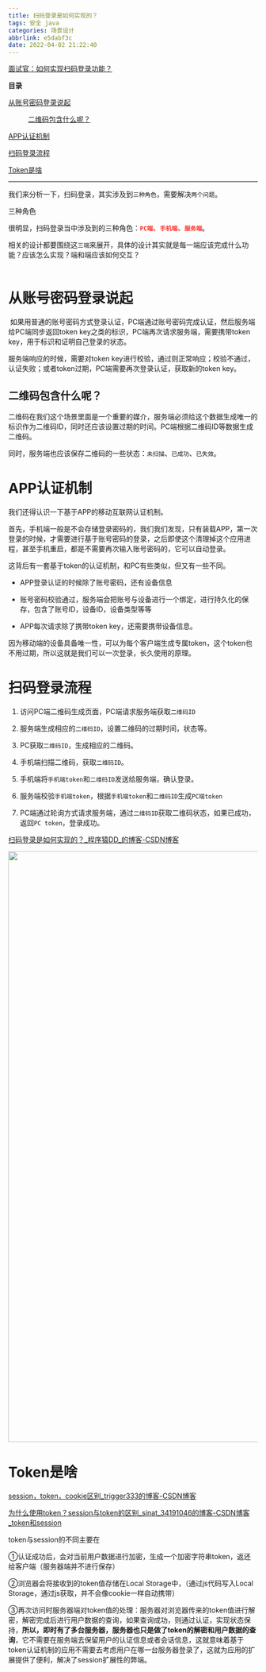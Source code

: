 ```yaml
---
title: 扫码登录是如何实现的？
tags: 安全 java
categories: 场景设计
abbrlink: e5dabf3c
date: 2022-04-02 21:22:40
---
```


<!--more-->

<p><a data-link-icon="https://csdnimg.cn/release/blog_editor_html/release2.0.8/ckeditor/plugins/CsdnLink/icons/icon-default.png?t=M276" data-link-title="面试官：如何实现扫码登录功能？" href="https://baijiahao.baidu.com/s?id=1715299210253644495&amp;wfr=spider&amp;for=pc" title="面试官：如何实现扫码登录功能？">面试官：如何实现扫码登录功能？</a></p>

<p id="main-toc"><strong>目录</strong></p>

<p id="%E4%BB%8E%E8%B4%A6%E5%8F%B7%E5%AF%86%E7%A0%81%E7%99%BB%E5%BD%95%E8%AF%B4%E8%B5%B7-toc" style="margin-left:0px;"><a href="#%E4%BB%8E%E8%B4%A6%E5%8F%B7%E5%AF%86%E7%A0%81%E7%99%BB%E5%BD%95%E8%AF%B4%E8%B5%B7">从账号密码登录说起</a></p>

<p id="%E4%BA%8C%E7%BB%B4%E7%A0%81%E5%8C%85%E5%90%AB%E4%BB%80%E4%B9%88%E5%91%A2%EF%BC%9F-toc" style="margin-left:40px;"><a href="#%E4%BA%8C%E7%BB%B4%E7%A0%81%E5%8C%85%E5%90%AB%E4%BB%80%E4%B9%88%E5%91%A2%EF%BC%9F">二维码包含什么呢？</a></p>

<p id="APP%E8%AE%A4%E8%AF%81%E6%9C%BA%E5%88%B6-toc" style="margin-left:0px;"><a href="#APP%E8%AE%A4%E8%AF%81%E6%9C%BA%E5%88%B6">APP认证机制</a></p>

<p id="%E6%89%AB%E7%A0%81%E7%99%BB%E5%BD%95%E6%B5%81%E7%A8%8B-toc" style="margin-left:0px;"><a href="#%E6%89%AB%E7%A0%81%E7%99%BB%E5%BD%95%E6%B5%81%E7%A8%8B">扫码登录流程</a></p>

<p id="Token%E6%98%AF%E5%95%A5-toc" style="margin-left:0px;"><a href="#Token%E6%98%AF%E5%95%A5">Token是啥</a></p>

<hr id="hr-toc" /><p></p>

<p>我们来分析一下，扫码登录，其实涉及到<code>三种角色</code>，需要解决<code>两个问题</code>。</p>

<p>三种角色</p>

<p>很明显，扫码登录当中涉及到的三种角色：<span style="color:#fe2c24;"><strong><code>PC端</code>、<code>手机端</code>、<code>服务端</code></strong></span>。</p>

<p>相关的设计都要围绕这<code>三端</code>来展开，具体的设计其实就是每一端应该完成什么功能？应该怎么实现？端和端应该如何交互？<br />
 </p>

<p></p>

<h1 id="%E4%BB%8E%E8%B4%A6%E5%8F%B7%E5%AF%86%E7%A0%81%E7%99%BB%E5%BD%95%E8%AF%B4%E8%B5%B7">从账号密码登录说起</h1>

<p> 如果用普通的账号密码方式登录认证，PC端通过账号密码完成认证，然后服务端给PC端同步返回token key之类的标识，PC端再次请求服务端，需要携带token key，用于标识和证明自己登录的状态。</p>

<p>服务端响应的时候，需要对token key进行校验，通过则正常响应；校验不通过，认证失败；或者token过期，PC端需要再次登录认证，获取新的token key。</p>

<h2 id="%E4%BA%8C%E7%BB%B4%E7%A0%81%E5%8C%85%E5%90%AB%E4%BB%80%E4%B9%88%E5%91%A2%EF%BC%9F"><strong>二维码包含什么呢？</strong></h2>

<p>二维码在我们这个场景里面是一个重要的媒介，服务端必须给这个数据生成唯一的标识作为二维码ID，同时还应该设置过期的时间。PC端根据二维码ID等数据生成二维码。</p>

<p>同时，服务端也应该保存二维码的一些状态：<code>未扫描</code>、<code>已成功</code>、<code>已失效</code>。</p>

<h1 id="APP%E8%AE%A4%E8%AF%81%E6%9C%BA%E5%88%B6">APP认证机制</h1>

<p></p>

<p>我们还得认识一下基于APP的移动互联网认证机制。</p>

<p>首先，手机端一般是不会存储登录密码的，我们我们发现，只有装载APP，第一次登录的时候，才需要进行基于账号密码的登录，之后即使这个清理掉这个应用进程，甚至手机重启，都是不需要再次输入账号密码的，它可以自动登录。</p>

<p>这背后有一套基于token的认证机制，和PC有些类似，但又有一些不同。</p>

<ul><li>
	<p>APP登录认证的时候除了账号密码，还有设备信息</p>
	</li>
	<li>
	<p>账号密码校验通过，服务端会把账号与设备进行一个绑定，进行持久化的保存，包含了账号ID，设备ID，设备类型等等</p>
	</li>
	<li>
	<p>APP每次请求除了携带token key，还需要携带设备信息。</p>
	</li>
</ul><p>因为移动端的设备具备唯一性，可以为每个客户端生成专属token，这个token也不用过期，所以这就是我们可以一次登录，长久使用的原理。</p>

<p></p>

<h1 id="%E6%89%AB%E7%A0%81%E7%99%BB%E5%BD%95%E6%B5%81%E7%A8%8B">扫码登录流程</h1>

<ol><li>
	<p>访问PC端二维码生成页面，PC端请求服务端获取<code>二维码ID</code></p>
	</li>
	<li>
	<p>服务端生成相应的<code>二维码ID</code>，设置二维码的过期时间，状态等。</p>
	</li>
	<li>
	<p>PC获取<code>二维码ID</code>，生成相应的二维码。</p>
	</li>
	<li>
	<p>手机端扫描二维码，获取<code>二维码ID</code>。</p>
	</li>
	<li>
	<p>手机端将<code>手机端token</code>和<code>二维码ID</code>发送给服务端，确认登录。</p>
	</li>
	<li>
	<p>服务端校验<code>手机端token</code>，根据<code>手机端token</code>和<code>二维码ID</code>生成<code>PC端token</code></p>
	</li>
	<li>
	<p>PC端通过轮询方式请求服务端，通过<code>二维码ID</code>获取二维码状态，如果已成功，返回<code>PC token</code>，登录成功。</p>
	</li>
</ol><p><a data-link-icon="https://csdnimg.cn/release/blog_editor_html/release2.0.8/ckeditor/plugins/CsdnLink/icons/icon-default.png?t=M276" data-link-title="扫码登录是如何实现的？_程序猿DD_的博客-CSDN博客" href="https://blog.csdn.net/j3T9Z7H/article/details/106009662" title="扫码登录是如何实现的？_程序猿DD_的博客-CSDN博客">扫码登录是如何实现的？_程序猿DD_的博客-CSDN博客</a></p>

<p><img alt="" height="1190" src="https://img-blog.csdnimg.cn/dbeaa5ada516405f9ce64be699bc77b5.png?x-oss-process=image/watermark,type_d3F5LXplbmhlaQ,shadow_50,text_Q1NETiBAdHJpZ2dlcjMzMw==,size_20,color_FFFFFF,t_70,g_se,x_16" width="1048" /></p>

<h1 id="Token%E6%98%AF%E5%95%A5">Token是啥</h1>

<p><a data-link-icon="https://csdnimg.cn/release/blog_editor_html/release2.0.8/ckeditor/plugins/CsdnLink/icons/icon-default.png?t=M276" data-link-title="session，token，cookie区别_trigger333的博客-CSDN博客" href="https://blog.csdn.net/weixin_40757930/article/details/123207117" title="session，token，cookie区别_trigger333的博客-CSDN博客">session，token，cookie区别_trigger333的博客-CSDN博客</a></p>

<p><a data-link-icon="https://csdnimg.cn/release/blog_editor_html/release2.0.8/ckeditor/plugins/CsdnLink/icons/icon-default.png?t=M276" data-link-title="为什么使用token？session与token的区别_sinat_34191046的博客-CSDN博客_token和session" href="https://blog.csdn.net/sinat_34191046/article/details/88740880" title="为什么使用token？session与token的区别_sinat_34191046的博客-CSDN博客_token和session">为什么使用token？session与token的区别_sinat_34191046的博客-CSDN博客_token和session</a></p>

<p>token与session的不同主要在</p>

<p>①认证成功后，会对当前用户数据进行加密，生成一个加密字符串token，返还给客户端（服务器端并不进行保存）</p>

<p>②浏览器会将接收到的token值存储在Local Storage中，（通过js代码写入Local Storage，通过js获取，并不会像cookie一样自动携带）</p>

<p>③再次访问时服务器端对token值的处理：服务器对浏览器传来的token值进行解密，解密完成后进行用户数据的查询，如果查询成功，则通过认证，实现状态保持，<strong>所以，即时有了多台服务器，服务器也只是做了token的解密和用户数据的查询</strong>，它不需要在服务端去保留用户的认证信息或者会话信息，这就意味着基于token认证机制的应用不需要去考虑用户在哪一台服务器登录了，这就为应用的扩展提供了便利，解决了session扩展性的弊端。</p>
